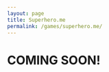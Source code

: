 ```yaml
---
layout: page
title: Superhero.me
permalink: /games/superhero.me/
---
```


<div>
	<h1>COMING SOON!</h1>
</div>